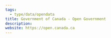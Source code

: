 ```yaml
---
tags:
  - type/data/opendata
title: Government of Canada - Open Government
description:
website: https://open.canada.ca
---
```

